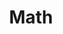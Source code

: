 ---
title: Math
tags: ["math", "calculation", "numbers", "equations", "formulas", "algebra", "geometry"]
icon: math
svg: '<svg xmlns="http://www.w3.org/2000/svg" width="24" height="24" fill="none" viewBox="0 0 24 24" stroke-width="1.5" stroke-linecap="round" stroke-linejoin="round" stroke="currentColor"><path d="M14 16h7m-7 4h7m-17.329.578 5.657-5.656m-5.657-.001 5.657 5.657M14 6.5h7m-18 0h7M6.5 3v7"/></svg>'
---